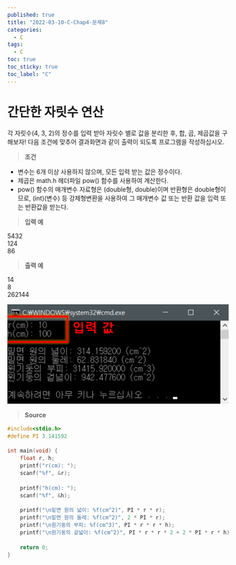 ```yaml
---
published: true
title: "2022-03-10-C-Chap4-문제8"
categories:
  - C
tags:
  - C
toc: true
toc_sticky: true
toc_label: "C"
---
```


# 간단한 자릿수 연산

각 자릿수(4, 3, 2)의 정수를 입력 받아 자릿수 별로 값을 분리한 후, 합, 곱, 제곱값을 구해보자! 다음 조건에 맞추어 결과화면과 같이 출력이 되도록 프로그램을 작성하십시오.

> **조건**

- 변수는 6개 이상 사용하지 않으며, 모든 입력 받는 값은 정수이다.
- 제곱은 math.h 헤더파일 pow() 함수를 사용하여 계산한다.
- pow() 함수의 매개변수 자료형은 (double형, double)이며 반환형은 double형이므로, (int)(변수) 등 강제형변환을 사용하여 그 매개변수 값 또는 반환 값을 입력 또는 반환값을 받는다.

> **입력 예**

5432  
124  
86

> **출력 예**

14  
8  
262144

![image](https://github.com/222SeungHyun/222SeungHyun.github.io/blob/master/_images/%EA%B8%B0%EC%B4%88%ED%94%84%EB%A1%9C%EA%B7%B8%EB%9E%98%EB%B0%8D%204%EC%9E%A5%20%EC%8B%A4%EC%8A%B5-%EB%AC%B8%EC%A0%9C7.png?raw=true)

> **Source**

```c
#include<stdio.h>
#define PI 3.141592

int main(void) {
	float r, h;
	printf("r(cm): ");
	scanf("%f", &r);

	printf("h(cm): ");
	scanf("%f", &h);

	printf("\n밑면 원의 넓이: %f(cm^2)", PI * r * r);
	printf("\n밑면 원의 둘레: %f(cm^2)", 2 * PI * r);
	printf("\n원기둥의 부피: %f(cm^3)", PI * r * r * h);
	printf("\n원기둥의 겉넓이: %f(cm^2)", PI * r * r * 2 + 2 * PI * r * h);

	return 0;
}
```
